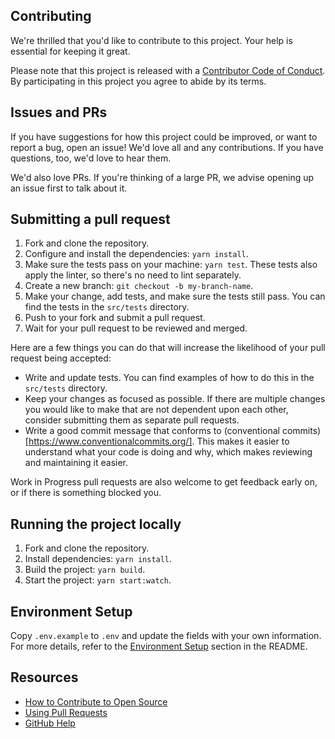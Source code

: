 ## Contributing

We're thrilled that you'd like to contribute to this project. Your help is essential for keeping it great.

Please note that this project is released with a [Contributor Code of Conduct](CODE_OF_CONDUCT.md). By participating in this project you agree to abide by its terms.

## Issues and PRs

If you have suggestions for how this project could be improved, or want to report a bug, open an issue! We'd love all and any contributions. If you have questions, too, we'd love to hear them.

We'd also love PRs. If you're thinking of a large PR, we advise opening up an issue first to talk about it.

## Submitting a pull request

1. Fork and clone the repository.
2. Configure and install the dependencies: `yarn install`.
3. Make sure the tests pass on your machine: `yarn test`. These tests also apply the linter, so there's no need to lint separately.
4. Create a new branch: `git checkout -b my-branch-name`.
5. Make your change, add tests, and make sure the tests still pass. You can find the tests in the `src/tests` directory.
6. Push to your fork and submit a pull request.
7. Wait for your pull request to be reviewed and merged.

Here are a few things you can do that will increase the likelihood of your pull request being accepted:

- Write and update tests. You can find examples of how to do this in the `src/tests` directory.
- Keep your changes as focused as possible. If there are multiple changes you would like to make that are not dependent upon each other, consider submitting them as separate pull requests.
- Write a good commit message that conforms to (conventional commits)[https://www.conventionalcommits.org/]. This makes it easier to understand what your code is doing and why, which makes reviewing and maintaining it easier.

Work in Progress pull requests are also welcome to get feedback early on, or if there is something blocked you.

## Running the project locally

1. Fork and clone the repository.
2. Install dependencies: `yarn install`.
3. Build the project: `yarn build`.
4. Start the project: `yarn start:watch`.

## Environment Setup

Copy `.env.example` to `.env` and update the fields with your own information. For more details, refer to the [Environment Setup](README.md#Environment-Setup) section in the README.

## Resources

- [How to Contribute to Open Source](https://opensource.guide/how-to-contribute/)
- [Using Pull Requests](https://help.github.com/articles/about-pull-requests/)
- [GitHub Help](https://help.github.com)